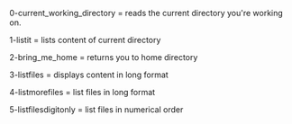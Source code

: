 0-current_working_directory = reads the current directory you're working on.

1-listit = lists content of current directory

2-bring_me_home = returns you to home directory

3-listfiles = displays content in long format

4-listmorefiles = list files in long format

5-listfilesdigitonly = list files in numerical order


